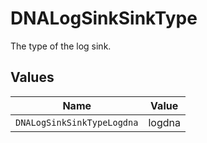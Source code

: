 # DNALogSinkSinkType

The type of the log sink.


## Values

| Name                       | Value                      |
| -------------------------- | -------------------------- |
| `DNALogSinkSinkTypeLogdna` | logdna                     |